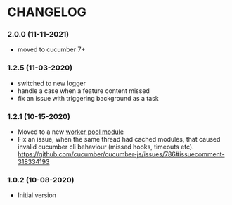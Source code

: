 # CHANGELOG

### 2.0.0 (11-11-2021)
* moved to cucumber 7+

### 1.2.5 (11-03-2020)
* switched to new logger
* handle a case when a feature content missed
* fix an issue with triggering background as a task

### 1.2.1 (10-15-2020)

* Moved to a new [worker pool module][1]
* Fix an issue, when the same thread had cached modules, that caused invalid cucumber cli behaviour (missed hooks, timeouts etc). https://github.com/cucumber/cucumber-js/issues/786#issuecomment-318334193

### 1.0.2 (10-08-2020)

* Initial version


[1]: https://www.npmjs.com/package/workerpool